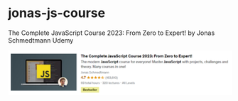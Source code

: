 # jonas-js-course
The Complete JavaScript Course 2023: From Zero to Expert! by Jonas Schmedtmann Udemy

![](course-pic.png)
